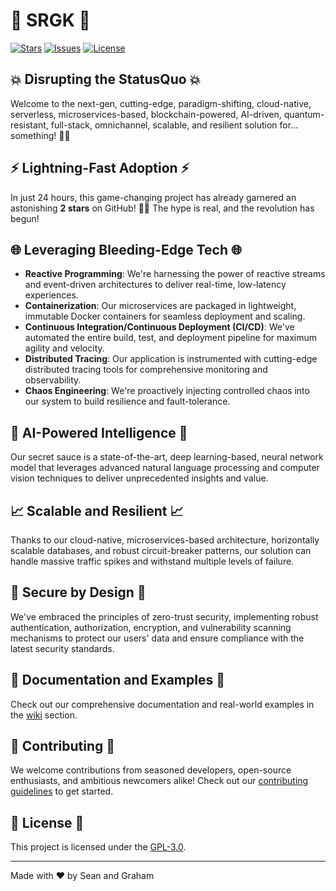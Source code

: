 # 🚀 SRGK 🚀

[![Stars](https://img.shields.io/github/stars/GrahamKowalsi/SRGK?style=social)](https://github.com/GrahamKowalski/SRGK) [![Issues](https://img.shields.io/github/issues/GrahamKowalski/SRGK)](https://github.com/seanandgraham/SRGK/issues) [![License](https://img.shields.io/github/license/GrahamKowalski/SRGK)](https://github.com/GrahamKowalski/SRGK/blob/main/LICENSE)

## 💥 Disrupting the StatusQuo 💥

Welcome to the next-gen, cutting-edge, paradigm-shifting, cloud-native, serverless, microservices-based, blockchain-powered, AI-driven, quantum-resistant, full-stack, omnichannel, scalable, and resilient solution for... something! 🤷‍♂️

## ⚡ Lightning-Fast Adoption ⚡

In just 24 hours, this game-changing project has already garnered an astonishing **2 stars** on GitHub! 🌟🌟 The hype is real, and the revolution has begun!

## 🌐 Leveraging Bleeding-Edge Tech 🌐

- **Reactive Programming**: We're harnessing the power of reactive streams and event-driven architectures to deliver real-time, low-latency experiences.
- **Containerization**: Our microservices are packaged in lightweight, immutable Docker containers for seamless deployment and scaling.
- **Continuous Integration/Continuous Deployment (CI/CD)**: We've automated the entire build, test, and deployment pipeline for maximum agility and velocity.
- **Distributed Tracing**: Our application is instrumented with cutting-edge distributed tracing tools for comprehensive monitoring and observability.
- **Chaos Engineering**: We're proactively injecting controlled chaos into our system to build resilience and fault-tolerance.

## 🧠 AI-Powered Intelligence 🧠

Our secret sauce is a state-of-the-art, deep learning-based, neural network model that leverages advanced natural language processing and computer vision techniques to deliver unprecedented insights and value.

## 📈 Scalable and Resilient 📈

Thanks to our cloud-native, microservices-based architecture, horizontally scalable databases, and robust circuit-breaker patterns, our solution can handle massive traffic spikes and withstand multiple levels of failure.

## 🔐 Secure by Design 🔐

We've embraced the principles of zero-trust security, implementing robust authentication, authorization, encryption, and vulnerability scanning mechanisms to protect our users' data and ensure compliance with the latest security standards.

## 📝 Documentation and Examples 📝

Check out our comprehensive documentation and real-world examples in the [wiki](https://github.com/GrahamKowalski/SRGK/wiki) section.

## 🤝 Contributing 🤝

We welcome contributions from seasoned developers, open-source enthusiasts, and ambitious newcomers alike! Check out our [contributing guidelines](https://github.com/GrahamKowalski/SRGK/blob/main/CONTRIBUTING.md) to get started.

## 📃 License 📃

This project is licensed under the [GPL-3.0](https://github.com/GrahamKowalski/SRGK/blob/main/LICENSE).

---

Made with ❤️ by Sean and Graham